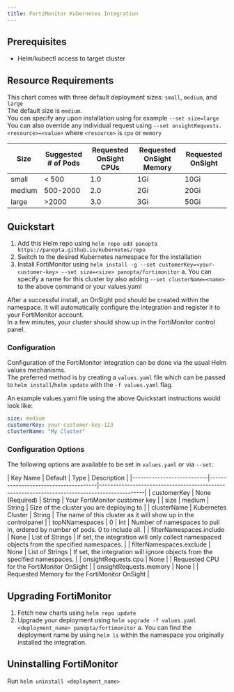 ```yaml
---
title: FortiMonitor Kubernetes Integration
---
```


## Prerequisites
* Helm/kubectl access to target cluster

## Resource Requirements
This chart comes with three default deployment sizes: `small`, `medium`, and `large`  
The default size is `medium`.  
You can specify any upon installation using for example `--set size=large`  
You can also override any individual request using `--set onsightRequests.<resource>=<value>` where `<resource>` is `cpu` or `memory`

| Size               | Suggested # of Pods   | Requested OnSight CPUs | Requested OnSight Memory | Requested OnSight |
|--------------------|-----------------------|------------------------|--------------------------|-------------------|
| small              | < 500                 | 1.0                    | 1Gi                      | 10Gi              |
| medium             | 500-2000              | 2.0                    | 2Gi                      | 20Gi              |
| large              | >2000                 | 3.0                    | 3Gi                      | 50Gi              |

## Quickstart
1. Add this Helm repo using `helm repo add panopta https://panopta.github.io/kubernetes/repo`
2. Switch to the desired Kubernetes namespace for the installation
3. Install FortiMonitor using `helm install -g --set customerKey=<your-customer-key> --set size=<size> panopta/fortimonitor`
  a. You can specify a name for this cluster by also adding `--set clusterName=<name>` to the above command or your values.yaml

After a successful install, an OnSight pod should be created within the namespace. It will automatically configure the integration and register it to your FortiMonitor account.  
In a few minutes, your cluster should show up in the FortiMonitor control panel.

### Configuration
Configuration of the FortiMonitor integration can be done via the usual Helm values mechanisms.  
The preferred method is by creating a `values.yaml` file which can be passed to `helm install`/`helm update` with the `-f values.yaml` flag.  

An example values.yaml file using the above Quickstart instructions would look like:

```yaml
size: medium
customerKey: your-customer-key-123
clusterName: "My Cluster"
```

### Configuration Options

The following options are available to be set in `values.yaml` or via `--set`:

| Key Name                  | Default            | Type            | Description                                                                                  |
|---------------------------|--------------------------------------|----------------------------------------------------------------------------------------------|
| customerKey               | None (Required)    | String          | Your FortiMonitor customer key                                                               |
| size                      | medium             | String          | Size of the cluster you are deploying to                                                     |
| clusterName               | Kubernetes Cluster | String          | The name of this cluster as it will show up in the controlpanel                              |
| topNNamespaces            | 0                  | Int             | Number of namespaces to pull in, ordered by number of pods. 0 to include all.                |
| filterNamespaces.include  | None               | List of Strings | If set, the integration will only collect namespaced objects from the specified namespaces.  |
| filterNamespaces.exclude  | None               | List of Strings | If set, the integration will ignore objects from the specified namespaces.                   |
| onsightRequests.cpu       | None               |                 | Requested CPU for the FortiMonitor OnSight                                                   |
| onsightRequests.memory    | None               |                 | Requested Memory for the FortiMonitor OnSight                                                |

## Upgrading FortiMonitor
1. Fetch new charts using `helm repo update`
2. Upgrade your deployment using `helm upgrade -f values.yaml <deployment_name> panopta/fortimonitor`
  a. You can find the deployment name by using `helm ls` within the namespace you originally installed the integration.

## Uninstalling FortiMonitor
Run `helm uninstall <deployment_name>`

